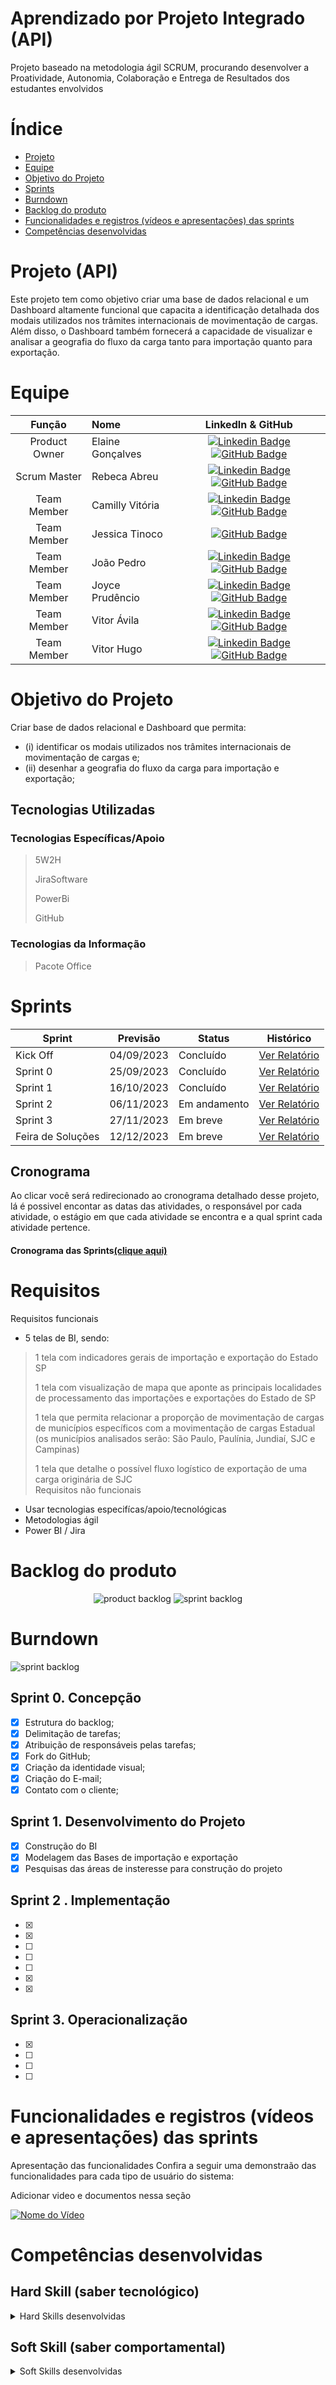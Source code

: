 # Aprendizado por Projeto Integrado (API) 


Projeto baseado na metodologia ágil SCRUM, procurando desenvolver a Proatividade, Autonomia, Colaboração e Entrega de Resultados dos estudantes envolvidos

# Índice

* [Projeto](#projeto-template)
* [Equipe](#equipe)
* [Objetivo do Projeto](#objetivo-do-projeto)
* [Sprints](#Sprints)
* [Burndown](#Burndown)
* [Backlog do produto](#Backlog-do-produto)
* [Funcionalidades e registros (vídeos e apresentações) das sprints](#uncionalidades-e-registros-(vídeos-e-apresnetações)-das-sprints)
* [Competências desenvolvidas](#competências-desenvolvidas)


# Projeto (API) 
Este projeto tem como objetivo criar uma base de dados relacional e um Dashboard altamente funcional que capacita a identificação detalhada dos modais utilizados nos trâmites internacionais de movimentação de cargas. Além disso, o Dashboard também fornecerá a capacidade de visualizar e analisar a geografia do fluxo da carga tanto para importação quanto para exportação.

# Equipe
|    Função     | Nome                                  |                                                                                                                                                      LinkedIn & GitHub                                                                                                                                                      |
| :-----------: | :------------------------------------ | :-------------------------------------------------------------------------------------------------------------------------------------------------------------------------------------------------------------------------------------------------------------------------------------------------------------------------: |
| Product Owner |  Elaine Gonçalves     |     [![Linkedin Badge](https://img.shields.io/badge/Linkedin-blue?style=flat-square&logo=Linkedin&logoColor=white)](https://www.linkedin.com/in/elaine-gon%C3%A7alves-41111b253) [![GitHub Badge](https://img.shields.io/badge/GitHub-111217?style=flat-square&logo=github&logoColor=white)](https://github.com/ElaineGoncalves1)              |
| Scrum Master  | Rebeca Abreu |      [![Linkedin Badge](https://img.shields.io/badge/Linkedin-blue?style=flat-square&logo=Linkedin&logoColor=white)](https://www.linkedin.com/in/rebeca-fonseca-0615a1277) [![GitHub Badge](https://img.shields.io/badge/GitHub-111217?style=flat-square&logo=github&logoColor=white)](https://github.com/rebecafonsec4)     |
| Team Member   | Camilly Vitória        |         [![Linkedin Badge](https://img.shields.io/badge/Linkedin-blue?style=flat-square&logo=Linkedin&logoColor=white)](https://www.linkedin.com/in/camilly-vit%C3%B3ria-da-silva-vicente-6b4889268) [![GitHub Badge](https://img.shields.io/badge/GitHub-111217?style=flat-square&logo=github&logoColor=white)](https://github.com/milly2208)        |
|  Team Member  | Jessica Tinoco|          [![GitHub Badge](https://img.shields.io/badge/GitHub-111217?style=flat-square&logo=github&logoColor=white)](https://github.com/jehbernardo)          |
|  Team Member  | João Pedro               |         [![Linkedin Badge](https://img.shields.io/badge/Linkedin-blue?style=flat-square&logo=Linkedin&logoColor=white)](https://www.linkedin.com/in/jo%C3%A3o-pedro-cardoso-de-oliveira-a1a64a1a1) [![GitHub Badge](https://img.shields.io/badge/GitHub-111217?style=flat-square&logo=github&logoColor=white)](https://github.com/JoaoCardoli)        |
|  Team Member  | Joyce Prudêncio                |   [![Linkedin Badge](https://img.shields.io/badge/Linkedin-blue?style=flat-square&logo=Linkedin&logoColor=white)](https://www.linkedin.com/in/joyce-prudencio) [![GitHub Badge](https://img.shields.io/badge/GitHub-111217?style=flat-square&logo=github&logoColor=white)](https://github.com/JPrudencio)   |
|  Team Member  | Vitor Ávila       |           [![Linkedin Badge](https://img.shields.io/badge/Linkedin-blue?style=flat-square&logo=Linkedin&logoColor=white)](https://www.linkedin.com/in/vitor-%C3%A1vila-16418339) [![GitHub Badge](https://img.shields.io/badge/GitHub-111217?style=flat-square&logo=github&logoColor=white)](https://github.com/vitor-avila-github/vitor-avila-github)          |
|  Team Member  |   Vitor Hugo    |           [![Linkedin Badge](https://img.shields.io/badge/Linkedin-blue?style=flat-square&logo=Linkedin&logoColor=white)](https://www.linkedin.com/mwlite/in/vitor-hugo-caetano-das-merc%C3%AAs-195823137) [![GitHub Badge](https://img.shields.io/badge/GitHub-111217?style=flat-square&logo=github&logoColor=white)](https://github.com/vhsjc)          |

# Objetivo do Projeto
Criar base de dados relacional e Dashboard que permita:
* (i) identificar os modais utilizados nos trâmites internacionais de movimentação de cargas e;
* (ii) desenhar a geografia do fluxo da carga para importação e exportação;


## Tecnologias Utilizadas

 ### Tecnologias Específicas/Apoio
 > 5W2H
> 
>JiraSoftware
> 
> PowerBi
> 
> GitHub
  
 ### Tecnologias da Informação
 > Pacote Office

# Sprints

Sprint | Previsão | Status| Histórico|
|------|--------|------|--------|
|Kick Off | 04/09/2023 | Concluído| [Ver Relatório](https://fatecsjc-prd.azurewebsites.net/downloads/estagio/modelo_relatorio_estagio_gpi.docx) | 
|Sprint 0 | 25/09/2023 | Concluído| [Ver Relatório](https://fatecsjc-prd.azurewebsites.net/downloads/estagio/modelo_relatorio_estagio_gpi.docx) | 
|Sprint 1|  16/10/2023| Concluído |[Ver Relatório](https://fatecsjc-prd.azurewebsites.net/downloads/estagio/modelo_relatorio_estagio_gpi.docx) | 
|Sprint 2| 06/11/2023 | Em andamento|[Ver Relatório](https://fatecsjc-prd.azurewebsites.net/downloads/estagio/modelo_relatorio_estagio_gpi.docx) | 
|Sprint 3| 27/11/2023 |Em breve |[Ver Relatório](https://fatecsjc-prd.azurewebsites.net/downloads/estagio/modelo_relatorio_estagio_gpi.docx)  | 
|Feira de Soluções|12/12/2023 |Em breve |[Ver Relatório](https://fatecsjc-prd.azurewebsites.net/downloads/estagio/modelo_relatorio_estagio_gpi.docx) | 

## Cronograma
Ao clicar você será redirecionado ao cronograma detalhado desse projeto, lá é possivel encontar as datas das atividades, o responsável por cada atividade, o estágio em que cada atividade se encontra e a qual sprint cada atividade pertence.

#### Cronograma das Sprints[(clique aqui)](https://github.com/users/LuxLogistic/projects/1)

# Requisitos

Requisitos funcionais 
- 5 telas de BI, sendo:  
> 1 tela com indicadores gerais de importação e exportação do Estado SP
> 
> 1 tela com visualização de mapa que aponte as principais localidades de processamento das importações e exportações do Estado de SP
>
> 1 tela que permita relacionar a proporção de movimentação de cargas de municípios específicos com a movimentação de cargas Estadual (os municípios analisados serão: São Paulo,
Paulínia, Jundiaí, SJC e Campinas)
>
> 1 tela que detalhe o possível fluxo logístico de exportação de uma carga originária de SJC  
Requisitos não funcionais

- Usar tecnologias especifícas/apoio/tecnológicas
- Metodologias ágil
- Power BI / Jira 
  
# Backlog do produto
  
<div align="center">
    
![product backlog](https://user-images.githubusercontent.com/69374340/172057734-320d9e43-19e9-409a-8f2d-7d159a1aaa9a.png)
![sprint backlog](https://user-images.githubusercontent.com/69374340/172057787-dcc1ecce-1b08-464b-850e-7019dc050056.png)
</div>


# Burndown
![sprint backlog](https://github.com/RoqueMoura/Template/blob/main/.img/Burndown.PNG)


## Sprint 0. Concepção
- [x] Estrutura do backlog;
- [x] Delimitação de tarefas;
- [x] Atribuição de responsáveis pelas tarefas;
- [x] Fork do GitHub;
- [x] Criação da identidade visual;
- [x] Criação do E-mail;
- [x] Contato com o cliente;

## Sprint 1. Desenvolvimento do Projeto
- [x] Construção do BI
- [x] Modelagem das Bases de importação e exportação
- [x] Pesquisas das áreas de insteresse para construção do projeto    
      
## Sprint 2 . Implementação
- [x] 
- [x]
- [ ]
- [ ]
- [ ] 
- [x] 
- [x] 

      
## Sprint 3. Operacionalização
- [x] 
- [ ]
- [ ]
- [ ] 

# Funcionalidades e registros (vídeos e apresentações) das sprints

Apresentação das funcionalidades
Confira a seguir uma demonstraão das funcionalidades para cada tipo de usuário do sistema:

Adicionar video e documentos nessa seção

[![Nome do Vídeo](https://img.youtube.com/vi/pBy1zgt0XPc/0.jpg)](https://www.youtube.com/embed/pBy1zgt0XPc)

# Competências desenvolvidas

## Hard Skill (saber tecnológico)
<details>
<summary>Hard Skills desenvolvidas</summary>
  
| Tecnologia/Metodologia | Classificação |
| ---------------------- | ------------- |
| GitHub | ★ ★ ★ ★ ★ ★ ★ ☆ ☆ ☆ |
| Gestão de Projetos | ★ ★ ★ ★ ★ ★ ☆ ☆ ☆ ☆ |
| Scrum Master | ★ ★ ★ ★ ★ ★ ★ ☆ ☆ ☆ |
| Prodct Owner | ★ ★ ★ ★ ★ ★ ★ ☆ ☆ ☆ |
| Markdown | ★ ★ ★ ★ ★ ★ ★ ☆ ☆ ☆ |
| Git Projects | ★ ★ ★ ★ ★ ★ ★ ☆ ☆ ☆ |
 
</details>

## Soft Skill (saber comportamental)
<details>
<summary>Soft Skills desenvolvidas</summary>

| Habilidades | Classificação |
| ---------------------- | ------------- |
| Colaboração | ★ ★ ★ ★ ★ ☆ ☆ ☆ ☆ ☆ |
| Proatividade| ★ ★ ★ ★ ★ ★ ☆ ☆ ☆ ☆ |
| Pensamento Crítico | ★ ★ ★ ★ ★ ★ ★ ☆ ☆ ☆ |
| Gerenciamento de Tempo | ★ ★ ★ ★ ★ ★ ★ ☆ ☆ ☆ |
| Adaptabilidade | ★ ★ ★ ★ ★ ★ ★ ☆ ☆ ☆ |
| Resiliência | ★ ★ ★ ★ ★ ★ ★ ☆ ☆ ☆ |

</details>



